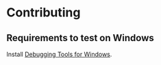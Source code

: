 # Contributing

## Requirements to test on Windows

Install [Debugging Tools for Windows](https://docs.microsoft.com/windows-hardware/drivers/debugger/).
